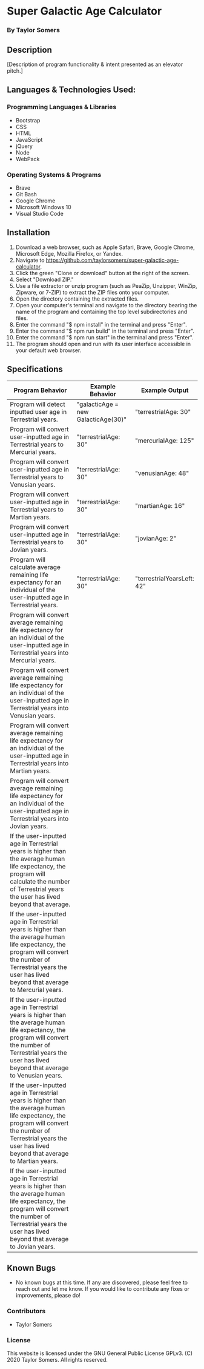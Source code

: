 # Super Galactic Age Calculator

  ### By Taylor Somers

## Description

  [Description of program functionality & intent presented as an elevator pitch.]

## Languages & Technologies Used:

  ### Programming Languages & Libraries
  * Bootstrap
  * CSS
  * HTML
  * JavaScript
  * jQuery
  * Node
  * WebPack

  ### Operating Systems & Programs
  * Brave
  * Git Bash
  * Google Chrome
  * Microsoft Windows 10
  * Visual Studio Code

## Installation

  1.  Download a web browser, such as Apple Safari, Brave, Google Chrome, Microsoft Edge, Mozilla Firefox, or Yandex.
  2.  Navigate to https://github.com/taylorsomers/super-galactic-age-calculator.
  3.  Click the green "Clone or download" button at the right of the screen.
  4.  Select "Download ZIP."
  5.  Use a file extractor or unzip program (such as PeaZip, Unzipper, WinZip, Zipware, or 7-ZIP) to extract the ZIP files onto your computer.
  6.  Open the directory containing the extracted files.
  7.  Open your computer's terminal and navigate to the directory bearing the name of the program and containing the top level subdirectories and files.
  8.  Enter the command "$ npm install" in the terminal and press "Enter".
  9.  Enter the command "$ npm run build" in the terminal and press "Enter".
  10. Enter the command "$ npm run start" in the terminal and press "Enter".
  11. The program should open and run with its user interface accessible in your default web browser.

## Specifications

  | Program Behavior | Example Behavior | Example Output |
  | ----------- | ----------- | ----------- |
  | Program will detect inputted user age in Terrestrial years. | "galacticAge = new GalacticAge(30)" | "terrestrialAge: 30" |
  | Program will convert user-inputted age in Terrestrial years to Mercurial years. | "terrestrialAge: 30" | "mercurialAge: 125" |
  | Program will convert user-inputted age in Terrestrial years to Venusian years. | "terrestrialAge: 30" | "venusianAge: 48" |
  | Program will convert user-inputted age in Terrestrial years to Martian years. | "terrestrialAge: 30" | "martianAge: 16" |
  | Program will convert user-inputted age in Terrestrial years to Jovian years. | "terrestrialAge: 30" | "jovianAge: 2" |
  | Program will calculate average remaining life expectancy for an individual of the user-inputted age in Terrestrial years. | "terrestrialAge: 30" | "terrestrialYearsLeft: 42" |
  | Program will convert average remaining life expectancy for an individual of the user-inputted age in Terrestrial years into Mercurial years. |  |  |
  | Program will convert average remaining life expectancy for an individual of the user-inputted age in Terrestrial years into Venusian years. |  |  |
  | Program will convert average remaining life expectancy for an individual of the user-inputted age in Terrestrial years into Martian years. |  |  |
  | Program will convert average remaining life expectancy for an individual of the user-inputted age in Terrestrial years into Jovian years. |  |  |
  | If the user-inputted age in Terrestrial years is higher than the average human life expectancy, the program will calculate the number of Terrestrial years the user has lived beyond that average. |  |  |
  | If the user-inputted age in Terrestrial years is higher than the average human life expectancy, the program will convert the number of Terrestrial years the user has lived beyond that average to Mercurial years. |  |  |
  | If the user-inputted age in Terrestrial years is higher than the average human life expectancy, the program will convert the number of Terrestrial years the user has lived beyond that average to Venusian years. |  |  |
  | If the user-inputted age in Terrestrial years is higher than the average human life expectancy, the program will convert the number of Terrestrial years the user has lived beyond that average to Martian years. |  |  |
  | If the user-inputted age in Terrestrial years is higher than the average human life expectancy, the program will convert the number of Terrestrial years the user has lived beyond that average to Jovian years. |  |  |
  

## Known Bugs

  * No known bugs at this time. If any are discovered, please feel free to reach out and let me know. If you would like to contribute any fixes or improvements, please do!

### Contributors

  * Taylor Somers

### License

This website is licensed under the GNU General Public License GPLv3. (C) 2020 Taylor Somers. All rights reserved.